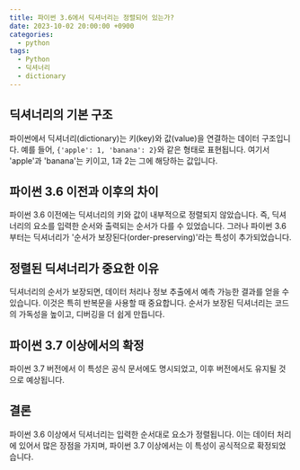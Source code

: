 ```yaml
---
title: 파이썬 3.6에서 딕셔너리는 정렬되어 있는가?
date: 2023-10-02 20:00:00 +0900
categories:
  - python
tags:
  - Python
  - 딕셔너리
  - dictionary
---
```

## 딕셔너리의 기본 구조

파이썬에서 딕셔너리(dictionary)는 키(key)와 값(value)을 연결하는 데이터 구조입니다. 예를 들어, `{'apple': 1, 'banana': 2}`와 같은 형태로 표현됩니다. 여기서 'apple'과 'banana'는 키이고, 1과 2는 그에 해당하는 값입니다.

## 파이썬 3.6 이전과 이후의 차이

파이썬 3.6 이전에는 딕셔너리의 키와 값이 내부적으로 정렬되지 않았습니다. 즉, 딕셔너리의 요소를 입력한 순서와 출력되는 순서가 다를 수 있었습니다. 그러나 파이썬 3.6부터는 딕셔너리가 '순서가 보장된다(order-preserving)'라는 특성이 추가되었습니다.

## 정렬된 딕셔너리가 중요한 이유

딕셔너리의 순서가 보장되면, 데이터 처리나 정보 추출에서 예측 가능한 결과를 얻을 수 있습니다. 이것은 특히 반복문을 사용할 때 중요합니다. 순서가 보장된 딕셔너리는 코드의 가독성을 높이고, 디버깅을 더 쉽게 만듭니다.

## 파이썬 3.7 이상에서의 확정

파이썬 3.7 버전에서 이 특성은 공식 문서에도 명시되었고, 이후 버전에서도 유지될 것으로 예상됩니다.

## 결론

파이썬 3.6 이상에서 딕셔너리는 입력한 순서대로 요소가 정렬됩니다. 이는 데이터 처리에 있어서 많은 장점을 가지며, 파이썬 3.7 이상에서는 이 특성이 공식적으로 확정되었습니다.
